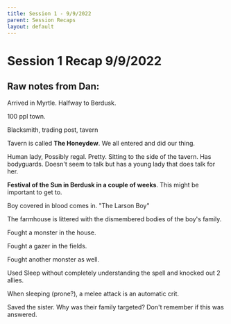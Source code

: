 ```yaml
---
title: Session 1 - 9/9/2022
parent: Session Recaps
layout: default
---
```

# Session 1 Recap 9/9/2022

## Raw notes from Dan:

Arrived in Myrtle. Halfway to Berdusk. 

100 ppl town. 

Blacksmith, trading post, tavern   

Tavern is called **The Honeydew**. We all entered and did our thing.  

Human lady, Possibly regal. Pretty. Sitting to the side of the tavern. Has bodyguards. Doesn't seem to talk but has a young lady that does talk for her. 

**Festival of the Sun in Berdusk in a couple of weeks**. This might be important to get to.  

Boy covered in blood comes in. "The Larson Boy" 

The farmhouse is littered with the dismembered bodies of the boy's family.  

Fought a monster in the house. 

Fought a gazer in the fields.  

Fought another monster as well. 

Used Sleep without completely understanding the spell and knocked out 2 allies. 

When sleeping (prone?), a melee attack is an automatic crit. 

Saved the sister. Why was their family targeted? Don't remember if this was answered. 
